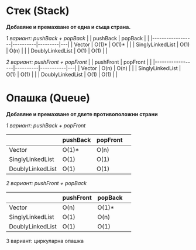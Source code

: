 
# Стек (Stack)
**Добавяне и премахване от една и съща страна.**

*1 вариант: pushBack + popBack*
|                  | pushBack | popBack |   |
|------------------|----------|---------|---|
| Vector           |  O(1)*   |  O(1)*  |   |
| SinglyLinkedList |  O(1)    |  O(n)   |   |
| DoublyLinkedList |  O(1)    |  O(1)   |   |


*2 вариант: pushFront + popFront*
|                  | pushFront | popFront |   |
|------------------|----------|-----------|---|
| Vector           |  O(n)    |  O(n)     |   |
| SinglyLinkedList |  O(1)    |  O(1)     |   |
| DoublyLinkedList |  O(1)    |  O(1)     |   |

# Опашка (Queue)
**Добавяне и премахване от двете противоположни страни**

*1 вариант: pushBack + popFront*

|                  | pushBack | popFront |   |
|------------------|----------|----------|---|
| Vector           |  O(1)*   |  O(n)    |   |
| SinglyLinkedList |  O(1)    |  O(1)    |   |
| DoublyLinkedList |  O(1)    |  O(1)    |   |

*2 вариант: pushFront + popBack*

|                  | pushFront | popBack |   |
|------------------|----------|----------|---|
| Vector           |  O(n)    |  O(1)*   |   |
| SinglyLinkedList |  O(1)    |  O(n)    |   |
| DoublyLinkedList |  O(1)    |  O(1)    |   |

3 вариант: циркуларна опашка
